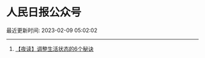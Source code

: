 # 人民日报公众号

最近更新时间: 2023-02-09 05:02:02

--- 
1. [【夜读】调整生活状态的6个秘诀](https://mp.weixin.qq.com/s/QHaD3xSIIzrgZ5hx-d5GTg) 
